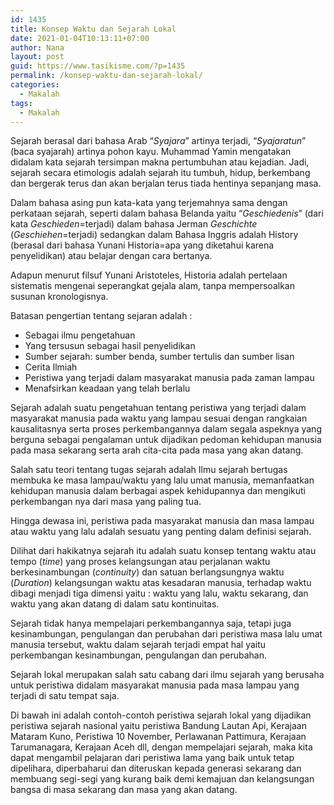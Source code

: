 ```yaml
---
id: 1435
title: Konsep Waktu dan Sejarah Lokal
date: 2021-01-04T10:13:11+07:00
author: Nana
layout: post
guid: https://www.tasikisme.com/?p=1435
permalink: /konsep-waktu-dan-sejarah-lokal/
categories:
  - Makalah
tags:
  - Makalah
---
```

Sejarah berasal dari bahasa Arab “_Syajara_” artinya terjadi, “_Syajaratun_” (baca syajarah) artinya pohon kayu. Muhammad Yamin mengatakan didalam kata sejarah tersimpan makna pertumbuhan atau kejadian. Jadi, sejarah secara etimologis adalah sejarah itu tumbuh, hidup, berkembang dan bergerak terus dan akan berjalan terus tiada hentinya sepanjang masa. 

Dalam bahasa asing pun kata-kata yang terjemahnya sama dengan perkataan sejarah, seperti dalam bahasa Belanda yaitu “_Geschiedenis_” (dari kata _Geschieden_=terjadi) dalam bahasa Jerman _Geschichte_ (_Geschiehen_=terjadi) sedangkan dalam Bahasa Inggris adalah History (berasal dari bahasa Yunani Historia=apa yang diketahui karena penyelidikan) atau belajar dengan cara bertanya. 

Adapun menurut filsuf Yunani Aristoteles, Historia adalah pertelaan sistematis mengenai seperangkat gejala alam, tanpa mempersoalkan susunan kronologisnya.

Batasan pengertian tentang sejaran adalah :

  * Sebagai ilmu pengetahuan
  * Yang tersusun sebagai hasil penyelidikan
  * Sumber sejarah: sumber benda, sumber tertulis dan sumber lisan
  * Cerita Ilmiah
  * Peristiwa yang terjadi dalam masyarakat manusia pada zaman lampau
  * Menafsirkan keadaan yang telah berlalu

Sejarah adalah suatu pengetahuan tentang peristiwa yang terjadi dalam masyarakat manusia pada waktu yang lampau sesuai dengan rangkaian kausalitasnya serta proses perkembangannya dalam segala aspeknya yang berguna sebagai pengalaman untuk dijadikan pedoman kehidupan manusia pada masa sekarang serta arah cita-cita pada masa yang akan datang.

Salah satu teori tentang tugas sejarah adalah Ilmu sejarah bertugas membuka ke masa lampau/waktu yang lalu umat manusia, memanfaatkan kehidupan manusia dalam berbagai aspek kehidupannya dan mengikuti perkembangan nya dari masa yang paling tua. 

Hingga dewasa ini, peristiwa pada masyarakat manusia dan masa lampau atau waktu yang lalu adalah sesuatu yang penting dalam definisi sejarah.

Dilihat dari hakikatnya sejarah itu adalah suatu konsep tentang waktu atau tempo (_time_) yang proses kelangsungan atau perjalanan waktu berkesinambungan (_continuity_) dan satuan berlangsungnya waktu (_Duration_) kelangsungan waktu atas kesadaran manusia, terhadap waktu dibagi menjadi tiga dimensi yaitu : waktu yang lalu, waktu sekarang, dan waktu yang akan datang di dalam satu kontinuitas. 

Sejarah tidak hanya mempelajari perkembangannya saja, tetapi juga kesinambungan, pengulangan dan perubahan dari peristiwa masa lalu umat manusia tersebut, waktu dalam sejarah terjadi empat hal yaitu perkembangan kesinambungan, pengulangan dan perubahan.

Sejarah lokal merupakan salah satu cabang dari ilmu sejarah yang berusaha untuk peristiwa didalam masyarakat manusia pada masa lampau yang terjadi di satu tempat saja. 

Di bawah ini adalah contoh-contoh peristiwa sejarah lokal yang dijadikan peristiwa sejarah nasional yaitu peristiwa Bandung Lautan Api, Kerajaan Mataram Kuno, Peristiwa 10 November, Perlawanan Pattimura, Kerajaan Tarumanagara, Kerajaan Aceh dll, dengan mempelajari sejarah, maka kita dapat mengambil pelajaran dari peristiwa lama yang baik untuk tetap dipelihara, diperbaharui dan diteruskan kepada generasi sekarang dan membuang segi-segi yang kurang baik demi kemajuan dan kelangsungan bangsa di masa sekarang dan masa yang akan datang.